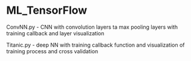 # ML_TensorFlow
ConvNN.py - CNN with convolution layers ta max pooling layers with  training callback  and layer visualization


Titanic.py - deep NN with training callback function and visualization of training process and cross validation
